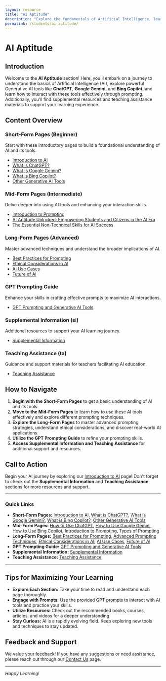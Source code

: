 ```yaml
---
layout: resource
title: "AI Aptitude"
description: "Explore the fundamentals of Artificial Intelligence, learn about Generative AI tools like ChatGPT, Google Gemini, and Bing Copilot, and master effective prompting techniques."
permalink: /students/ai-aptitude/
---
```


# AI Aptitude

## Introduction
Welcome to the **AI Aptitude** section! Here, you'll embark on a journey to understand the basics of Artificial Intelligence (AI), explore powerful Generative AI tools like **ChatGPT**, **Google Gemini**, and **Bing Copilot**, and learn how to interact with these tools effectively through prompting. Additionally, you'll find supplemental resources and teaching assistance materials to support your learning experience.

## Content Overview

### **Short-Form Pages (Beginner)**
Start with these introductory pages to build a foundational understanding of AI and its tools.
- [Introduction to AI](./introduction-to-ai)
- [What is ChatGPT?](./what-is-chatgpt)
- [What is Google Gemini?](./what-is-gemini)
- [What is Bing Copilot?](./bing-copilot)
- [Other Generative AI Tools](./other-generative-ai-tools)

### **Mid-Form Pages (Intermediate)**
Delve deeper into using AI tools and enhancing your interaction skills.
- [Introduction to Prompting](./introduction-to-prompting)
- [AI Aptitude Unlocked: Empowering Students and Citizens in the AI Era](./ai-aptitude-unlocked)
- [The Essential Non-Technical Skills for AI Success](./non_technical_skills_for_ai/)

### **Long-Form Pages (Advanced)**
Master advanced techniques and understand the broader implications of AI.
- [Best Practices for Prompting](./best-practices-prompting)
- [Ethical Considerations in AI](./ethical-considerations-ai)
- [AI Use Cases](./ai-use-cases)
- [Future of AI](./future-of-ai)

### **GPT Prompting Guide**
Enhance your skills in crafting effective prompts to maximize AI interactions.
- [GPT Prompting and Generative AI Tools](./gpt-prompting)

### **Supplemental Information (si)**
Additional resources to support your AI learning journey.
- [Supplemental Information](./si/index)

### **Teaching Assistance (ta)**
Guidance and support materials for teachers facilitating AI education.
- [Teaching Assistance](./ta/index)

## How to Navigate
1. **Begin with the Short-Form Pages** to get a basic understanding of AI and its tools.
2. **Move to the Mid-Form Pages** to learn how to use these AI tools effectively and explore different prompting techniques.
3. **Explore the Long-Form Pages** to master advanced prompting strategies, understand ethical considerations, and discover real-world AI applications.
4. **Utilize the GPT Prompting Guide** to refine your prompting skills.
5. **Access Supplemental Information and Teaching Assistance** for additional support and resources.

## Call to Action
Begin your AI journey by exploring our [Introduction to AI](./introduction-to-ai) page! Don't forget to check out the **Supplemental Information** and **Teaching Assistance** sections for more resources and support.

---

### **Quick Links**
- **Short-Form Pages:** [Introduction to AI](./introduction-to-ai), [What is ChatGPT?](./what-is-chatgpt), [What is Google Gemini?](./what-is-gemini), [What is Bing Copilot?](./bing-copilot), [Other Generative AI Tools](./other-generative-ai-tools)
- **Mid-Form Pages:** [How to Use ChatGPT](./how-to-use-chatgpt), [How to Use Google Gemini](./how-to-use-gemini), [How to Use Bing Copilot](./how-to-use-bing-copilot), [Introduction to Prompting](./introduction-to-prompting), [Types of Prompting](./types-of-prompting)
- **Long-Form Pages:** [Best Practices for Prompting](./best-practices-prompting), [Advanced Prompting Techniques](./advanced-prompting-techniques), [Ethical Considerations in AI](./ethical-considerations-ai), [AI Use Cases](./ai-use-cases), [Future of AI](./future-of-ai)
- **GPT Prompting Guide:** [GPT Prompting and Generative AI Tools](./gpt-prompting)
- **Supplemental Information:** [Supplemental Information](./si/index)
- **Teaching Assistance:** [Teaching Assistance](./ta/index)

---

## Tips for Maximizing Your Learning
- **Explore Each Section:** Take your time to read and understand each page thoroughly.
- **Engage with Prompts:** Use the provided GPT prompts to interact with AI tools and practice your skills.
- **Utilize Resources:** Check out the recommended books, courses, articles, and videos for a deeper understanding.
- **Stay Curious:** AI is a rapidly evolving field. Keep exploring new tools and techniques to stay updated.

## Feedback and Support
We value your feedback! If you have any suggestions or need assistance, please reach out through our [Contact Us](#) page.

---

*Happy Learning!*

